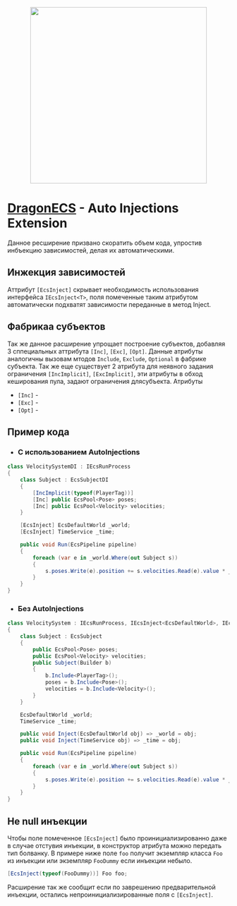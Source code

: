 <p align="center">
<img width="400" src="https://github.com/DCFApixels/DragonECS-AutoInjections/assets/99481254/f120bb2b-5117-4546-aa13-4734b2608712.png">
</p>

# [DragonECS](https://github.com/DCFApixels/DragonECS) - Auto Injections Extension

Данное ресширение призвано скоратить объем кода, упростив инбъекцию зависимостей, делая их автоматическими.

## Инжекция зависимостей
Аттрибут `[EcsInject]` скрывает необходимость использования интерфейса `IEcsInject<T>`, поля помеченные таким атрибутом автоматически подхватят зависимости переданные в метод Inject. 

## Фабрикаа субъектов
Так же данное расширение упрощает построение субъектов, добавляя 3 сппециальных аттрибута `[Inc]`, `[Exc]`, `[Opt]`. Данные атрибуты аналогичны вызовам мтодов `Include`, `Exclude`, `Optional` в фабрике субъекта. Так же еще существует 2 атрибута для неявного задания ограничения `[IncImplicit]`, `[ExcImplicit]`, эти атрибуты в обход кеширования пула, задают ограничения длясубъекта.
Атрибуты
* `[Inc]` -
* `[Exc]` -
* `[Opt]` -


## Пример кода
* ### С использованием AutoInjections
```csharp
class VelocitySystemDI : IEcsRunProcess
{
    class Subject : EcsSubjectDI
    {
        [IncImplicit(typeof(PlayerTag))]
        [Inc] public EcsPool<Pose> poses;
        [Inc] public EcsPool<Velocity> velocities;
    }

    [EcsInject] EcsDefaultWorld _world;
    [EcsInject] TimeService _time;

    public void Run(EcsPipeline pipeline)
    {
        foreach (var e in _world.Where(out Subject s))
        {
            s.poses.Write(e).position += s.velocities.Read(e).value * _time.DeltaTime;
        }
    }
}
```
 * ### Без AutoInjections
```csharp
class VelocitySystem : IEcsRunProcess, IEcsInject<EcsDefaultWorld>, IEcsInject<TimeService>
{
    class Subject : EcsSubject
    {
        public EcsPool<Pose> poses;
        public EcsPool<Velocity> velocities;
        public Subject(Builder b)
        {
            b.Include<PlayerTag>();
            poses = b.Include<Pose>();
            velocities = b.Include<Velocity>();
        }
    }

    EcsDefaultWorld _world;
    TimeService _time;

    public void Inject(EcsDefaultWorld obj) => _world = obj;
    public void Inject(TimeService obj) => _time = obj;

    public void Run(EcsPipeline pipeline)
    {
        foreach (var e in _world.Where(out Subject s))
        {
            s.poses.Write(e).position += s.velocities.Read(e).value * _time.DeltaTime;
        }
    }
}
```
## Не null инъекции

Чтобы поле помеченное `[EcsInject]` было проинициализированно даже в случае отстувия инъекции, в конструктор атрибута можно передать тип болванку. В примере ниже поле `foo` получит экземпляр класса `Foo` из инъекции или экземпляр `FooDummy` если инъекции небыло.
``` csharp
[EcsInject(typeof(FooDummy))] Foo foo;
```
Расширение так же сообщит если по заврешению предварительной инъекции, остались непроинициализированные поля с `[EcsInject]`.
